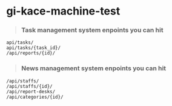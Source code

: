 # gi-kace-machine-test

> ### Task management system enpoints you can hit

```
api/tasks/
api/tasks/{task_id}/
/api/reports/{id}/
```

> ### News management system enpoints you can hit

```
/api/staffs/
/api/staffs/{id}/
/api/report-desks/
/api/categories/{id}/
```